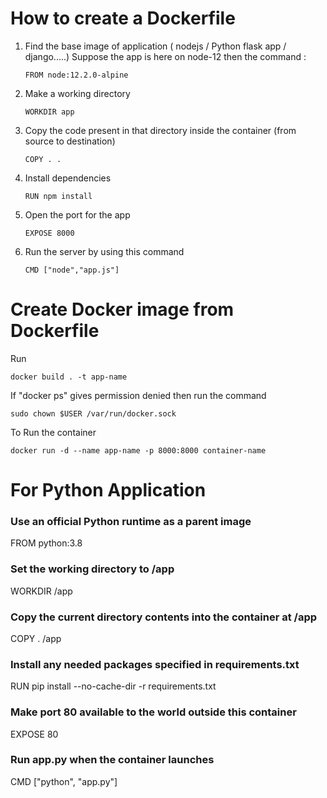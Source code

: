 # How to create a Dockerfile

1. Find the base image of application ( nodejs / Python flask app / django.....)
	Suppose the app is here on node-12 then the command :
	```
	FROM node:12.2.0-alpine
	```
2. Make a working directory
	```
	WORKDIR app
	```
3. Copy the code present in that directory inside the container (from source to destination)
	```
	COPY . .
	```
4. Install dependencies
	```
	RUN npm install
	```
5. Open the port for the app
	```
	EXPOSE 8000
	```
6. Run the server by using this command
	```
	CMD ["node","app.js"]
	```

# Create Docker image from Dockerfile

Run
```
docker build . -t app-name
```

If "docker ps" gives permission denied then run the command

```
sudo chown $USER /var/run/docker.sock
```

To Run the container

```
docker run -d --name app-name -p 8000:8000 container-name
```

# For Python Application

### Use an official Python runtime as a parent image
FROM python:3.8

### Set the working directory to /app
WORKDIR /app

### Copy the current directory contents into the container at /app
COPY . /app

### Install any needed packages specified in requirements.txt
RUN pip install --no-cache-dir -r requirements.txt

### Make port 80 available to the world outside this container
EXPOSE 80

### Run app.py when the container launches
CMD ["python", "app.py"]
